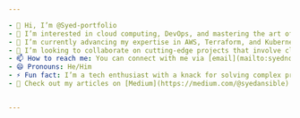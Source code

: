 ```yaml
---

- 👋 Hi, I’m @Syed-portfolio
- 👀 I’m interested in cloud computing, DevOps, and mastering the art of infrastructure as code (IaC). As a Sr. Lead Infrastructure, Release, and DevOps Engineer, I specialize in crafting scalable IaaS, PaaS, and SaaS solutions that stand the test of time.
- 🌱 I’m currently advancing my expertise in AWS, Terraform, and Kubernetes to push the boundaries of what's possible in the software development life cycle (SDLC).
- 💞️ I’m looking to collaborate on cutting-edge projects that involve cloud architecture, automation, and innovative tech solutions. If you're striving to build something impactful, I’m here to help make it a reality.
- 📫 How to reach me: You can connect with me via [email](mailto:syedncloud@gmail.com) or find me on [LinkedIn](https://www.linkedin.com/in/syednnasir/).
- 😄 Pronouns: He/Him
- ⚡ Fun fact: I’m a tech enthusiast with a knack for solving complex problems through elegant solutions. When I’m not engineering the next big thing, you’ll find me exploring the latest tech trends, contributing to open-source projects, or envisioning a world where automation makes life easier for everyone.
- 📝 Check out my articles on [Medium](https://medium.com/@syedansible).


---
```

